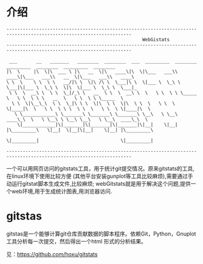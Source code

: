 # 介绍

```
--------------------------------------------------------------------------------------------------------------------
                                                  WebGistats
--------------------------------------------------------------------------------------------------------------------

 ___       __   _______   ________  ________  ___  _________  ________  _________  ________  _________  ________
|\  \     |\  \|\  ___ \ |\   __  \|\   ____\|\  \|\___   ___\\   ____\|\___   ___\\   __  \|\___   ___\\   ____\
\ \  \    \ \  \ \   __/|\ \  \|\ /\ \  \___|\ \  \|___ \  \_\ \  \___|\|___ \  \_\ \  \|\  \|___ \  \_\ \  \___|_
 \ \  \  __\ \  \ \  \_|/_\ \   __  \ \  \  __\ \  \   \ \  \ \ \_____  \   \ \  \ \ \   __  \   \ \  \ \ \_____  \
  \ \  \|\__\_\  \ \  \_|\ \ \  \|\  \ \  \|\  \ \  \   \ \  \ \|____|\  \   \ \  \ \ \  \ \  \   \ \  \ \|____|\  \
   \ \____________\ \_______\ \_______\ \_______\ \__\   \ \__\  ____\_\  \   \ \__\ \ \__\ \__\   \ \__\  ____\_\  \
    \|____________|\|_______|\|_______|\|_______|\|__|    \|__| |\_________\   \|__|  \|__|\|__|    \|__| |\_________\
                                                                \|_________|                              \|_________|

--------------------------------------------------------------------------------------------------------------------
```

一个可以用网页访问的gitstats工具，用于统计git提交情况。原来gitstats的工具,在linux环境下使用比较方便
(其他平台安装gunplot等工具比较麻烦),需要通过手动运行gitstat脚本生成文件,比较麻烦;
webGitstats就是用于解决这个问题,提供一个web环境,用于生成统计图表,用浏览器访问.

# gitstas
gitstas是一个能够计算git仓库贡献数据的脚本程序。依赖Git，Python，Gnuplot工具分析每一次提交，然后得出一个html
形式的分析结果。

见：https://github.com/hoxu/gitstats
